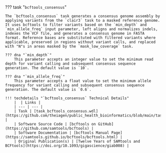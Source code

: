 ??? task "`bcftools_consensus`"

<!-- if: theiaviral -->
    The `bcftools_consensus` task generates a consensus genome assembly by applying variants from the `clair3` task to a masked reference genome. It uses bcftools to filter variants based on the `min_depth` and `min_allele_freq` input parameter, left aligns and normalizes indels, indexes the VCF file, and generates a consensus genome in FASTA format. Reference bases are substituted with filtered variants where applicable, preserved in regions without variant calls, and replaced with "N"s in areas masked by the `mask_low_coverage` task.

    ??? dna "`min_depth`"
        This parameter accepts an integer value to set the minimum read depth for variant calling and subsequent consensus sequence generation. The default value is `10`.

    ??? dna "`min_allele_freq`"
        This parameter accepts a float value to set the minimum allele frequency for variant calling and subsequent consensus sequence generation. The default value is `0.6`.
<!-- endif -->

    !!! techdetails "`bcftools_consensus` Technical Details"
        |  | Links |
        | --- | --- |
        | Task | [task_bcftools_consensus.wdl](https://github.com/theiagen/public_health_bioinformatics/blob/main/tasks/assembly/task_bcftools_consensus.wdl) |
        | Software Source Code | [bcftools on GitHub](https://github.com/samtools/bcftools) |
        | Software Documentation | [bcftools Manual Page](https://samtools.github.io/bcftools/bcftools.html) |
        | Original Publication(s) | [Twelve Years of SAMtools and BCFtools](https://doi.org/10.1093/gigascience/giab008) |
